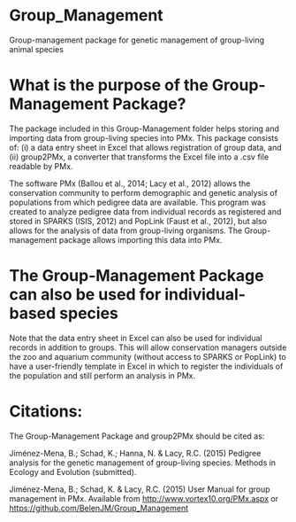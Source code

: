 # Group_Management
Group-management package for genetic management of group-living animal species

# What is the purpose of the Group-Management Package?
The package included in this Group-Management folder helps storing and importing data from group-living species into PMx. This package consists of:
(i) a data entry sheet in Excel that allows registration of group data, and
(ii) group2PMx, a converter that transforms the Excel file into a .csv file readable by PMx.

The software PMx (Ballou et al., 2014; Lacy et al., 2012) allows the conservation community to perform demographic and genetic analysis of populations from which pedigree data are available. This program was created to analyze pedigree data from individual records as registered and stored in SPARKS (ISIS, 2012) and PopLink (Faust et al., 2012), but also allows for the analysis of data from group-living organisms. The Group-management package allows importing this data into PMx.


# The Group-Management Package can also be used for individual-based species
Note that the data entry sheet in Excel can also be used for individual records in addition to groups. This will allow conservation managers outside the zoo and aquarium community (without access to SPARKS or PopLink) to have a user-friendly template in Excel in which to register the individuals of the population and still perform an analysis in PMx.


# Citations:
The Group-Management Package and group2PMx should be cited as:

Jiménez-Mena, B.; Schad, K.; Hanna, N. & Lacy, R.C. (2015) Pedigree analysis for the genetic management of group-living species. Methods in Ecology and Evolution (submitted).

Jiménez-Mena, B.; Schad, K. & Lacy, R.C. (2015) User Manual for group management in PMx. Available from http://www.vortex10.org/PMx.aspx or https://github.com/BelenJM/Group_Management

